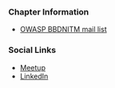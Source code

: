 ### Chapter Information
* [OWASP BBDNITM mail list](mailto:bbdnitm-chapter@owasp.org)

### Social Links
* [Meetup](https://www.meetup.com/owasp-babu-banarasi-das-nittm/)
* [LinkedIn](https://www.linkedin.com/company/owasp-bbdnitm/)

